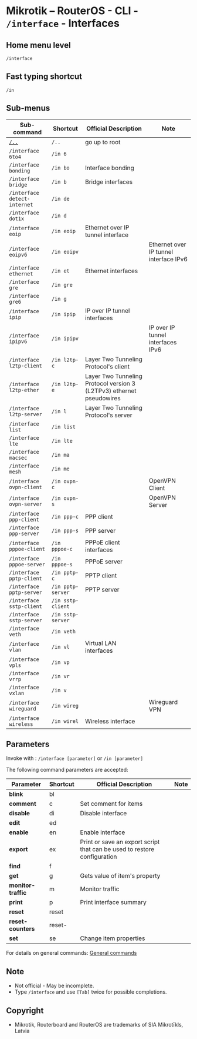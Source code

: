 # Mikrotik – RouterOS - CLI - `/interface` - Interfaces

## Home menu level
`/interface`
## Fast typing shortcut
`/in`
## Sub-menus

| **Sub-command** | **Shortcut** | **Official Description** | **Note** |
|---|---|---|---|
| [`/..`](root-level.md) | `/..` | go up to root |  |
| `/interface 6to4` | `/in 6` |  |  |
| `/interface bonding` | `/in bo` | Interface bonding |  |
| `/interface bridge` | `/in b` | Bridge interfaces |  |
| `/interface detect-internet` | `/in de` |  |  |
| `/interface dot1x` | `/in d` |  |  |
| `/interface eoip` | `/in eoip` | Ethernet over IP tunnel interface |  |
| `/interface eoipv6` | `/in eoipv` |  | Ethernet over IP tunnel interface IPv6 |
| `/interface ethernet` | `/in et` | Ethernet interfaces |  |
| `/interface gre` | `/in gre` |  |  |
| `/interface gre6` | `/in g` |  |  |
| `/interface ipip` | `/in ipip` | IP over IP tunnel interfaces |  |
| `/interface ipipv6` | `/in ipipv` |  | IP over IP tunnel interfaces IPv6 |
| `/interface l2tp-client` | `/in l2tp-c` | Layer Two Tunneling Protocol's client |  |
| `/interface l2tp-ether` | `/in l2tp-e` | Layer Two Tunneling Protocol version 3 (L2TPv3) ethernet pseudowires |  |
| `/interface l2tp-server` | `/in l` | Layer Two Tunneling Protocol's server |  |
| `/interface list` | `/in list` |  |  |
| `/interface lte` | `/in lte` |  |  |
| `/interface macsec` | `/in ma` |  |  |
| `/interface mesh` | `/in me` |  |  |
| `/interface ovpn-client` | `/in ovpn-c` |  | OpenVPN Client |
| `/interface ovpn-server` | `/in ovpn-s` |  | OpenVPN Server |
| `/interface ppp-client` | `/in ppp-c` | PPP client |  |
| `/interface ppp-server` | `/in ppp-s` | PPP server |  |
| `/interface pppoe-client` | `/in pppoe-c` | PPPoE client interfaces |  |
| `/interface pppoe-server` | `/in pppoe-s` | PPPoE server |  |
| `/interface pptp-client` | `/in pptp-c` | PPTP client |  |
| `/interface pptp-server` | `/in pptp-server` | PPTP server |  |
| `/interface sstp-client` | `/in sstp-client` |  |  |
| `/interface sstp-server` | `/in sstp-server` |  |  |
| `/interface veth` | `/in veth` |  |  |
| `/interface vlan` | `/in vl` | Virtual LAN interfaces |  |
| `/interface vpls` | `/in vp` |  |  |
| `/interface vrrp` | `/in vr` |  |  |
| `/interface vxlan` | `/in v` |  |  |
| `/interface wireguard` | `/in wireg` |  | Wireguard VPN |
| `/interface wireless` | `/in wirel` | Wireless interface |  |

## Parameters

Invoke with : `/interface [parameter]` or `/in [parameter]`

The following command parameters are accepted:

| **Parameter** | **Shortcut** | **Official Description** | **Note** |
|---|---|---|---|
| **blink** | bl |  |  | 
| **comment** | c | Set comment for items |  | 
| **disable** | di | Disable interface |  |
| **edit** | ed |  |  |
| **enable** | en | Enable interface |  |
| **export** | ex | Print or save an export script that can be used to restore configuration |  |
| **find** | f |  |  |
| **get** | g | Gets value of item's property | | 
| **monitor-traffic** | m | Monitor traffic |  |
| **print** | p | Print interface summary |  |
| **reset** | reset |  |
| **reset-counters**| reset- |  |
| **set** | se | Change item properties |  |

For details on general commands: [General commands](https://help.mikrotik.com/docs/display/ROS/Console)

## Note
- Not official - May be incomplete.
- Type `/interface` and use `[Tab]` twice for possible completions. 

## Copyright
- Mikrotik, Routerboard and RouterOS are trademarks of SIA Mikrotīkls, Latvia
